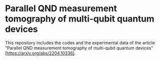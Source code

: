 # Parallel QND measurement tomography of multi-qubit quantum devices
 
This repository includes the codes and the experimental data of the article "Parallel QND measurement tomography of multi-qubit quantum devices" [https://arxiv.org/abs/2204.10336].
